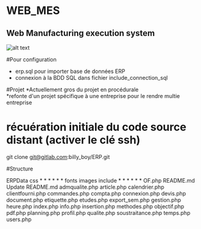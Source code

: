 # WEB_MES
## Web Manufacturing execution system

![alt text](https://github.com/billyboy35/WEB_MES/blob/main/MES_VIEW_DEMO.PNG)

#Pour configuration
* erp.sql pour importer base de données ERP  
* connexion à la BDD SQL dans fichier include_connection_sql  

#Projet
*Actuellement gros du projet en procédurale  
*refonte d'un projet spécifique à une entreprise pour le rendre multie entreprise  

# récuération initiale du code source distant (activer le clé ssh)
git clone git@gitlab.com:billy_boy/ERP.git


#Structure

ERPData
css
*
*
*
*
*
*
fonts
images
include
*
*
*
*
*
*
OF.php
README.md
Update README.md
admqualite.php
article.php
calendrier.php
clientfourni.php
commandes.php
compta.php
connexion.php
devis.php
document.php
etiquette.php
etudes.php
export_sem.php
gestion.php
heure.php
index.php
info.php
insertion.php
methodes.php
objectif.php
pdf.php
planning.php
profil.php
qualite.php
soustraitance.php
temps.php
users.php
